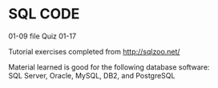 SQL CODE
=======
01-09 file
Quiz 01-17

Tutorial exercises completed from http://sqlzoo.net/

Material learned is good for the following database software:<br>
SQL Server, Oracle, MySQL, DB2, and PostgreSQL
